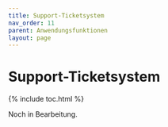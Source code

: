 ```yaml
---
title: Support-Ticketsystem
nav_order: 11
parent: Anwendungsfunktionen
layout: page
---
```


# Support-Ticketsystem
{% include toc.html %}

Noch in Bearbeitung.
